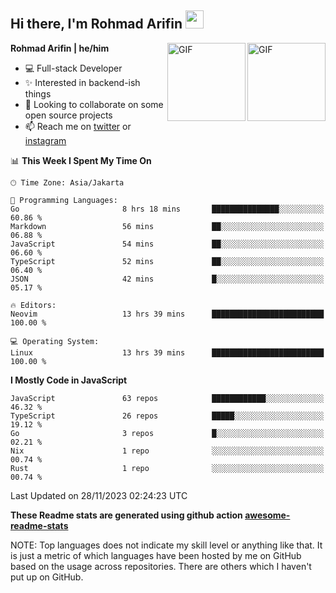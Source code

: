 ## Hi there, I'm Rohmad Arifin <img src="https://github.com/TheDudeThatCode/TheDudeThatCode/blob/master/Assets/Hi.gif" width="29px">

<img align="right" alt="GIF" height="125px" src="https://i.giphy.com/media/LMt9638dO8dftAjtco/200.webp" />
<img align="right" alt="GIF" height="125px" src="https://media3.giphy.com/media/ln7z2eWriiQAllfVcn/200w.webp" />

**Rohmad Arifin | he/him**

- 💻 Full-stack Developer
- ✨ Interested in backend-ish things
- 👯 Looking to collaborate on some open source projects
- 📫 Reach me on [twitter](https://twitter.com/arifinoid) or [instagram](https://instagram.com/arifinoid)

<!--
**arifinoid/arifinoid** is a ✨ _special_ ✨ repository because its `README.md` (this file) appears on your GitHub profile.

Here are some ideas to get you started:

- 🔭 I’m currently working on ...
- 🌱 I’m currently learning ...
- 👯 I’m looking to collaborate on ...
- 🤔 I’m looking for help with ...
- 💬 Ask me about ...
- 📫 How to reach me: ...
- 😄 Pronouns: ...
- ⚡ Fun fact: ...
-->

<!--START_SECTION:waka-->
📊 **This Week I Spent My Time On** 

```text
🕑︎ Time Zone: Asia/Jakarta

💬 Programming Languages: 
Go                       8 hrs 18 mins       ███████████████░░░░░░░░░░   60.86 % 
Markdown                 56 mins             ██░░░░░░░░░░░░░░░░░░░░░░░   06.88 % 
JavaScript               54 mins             ██░░░░░░░░░░░░░░░░░░░░░░░   06.60 % 
TypeScript               52 mins             ██░░░░░░░░░░░░░░░░░░░░░░░   06.40 % 
JSON                     42 mins             █░░░░░░░░░░░░░░░░░░░░░░░░   05.17 % 

🔥 Editors: 
Neovim                   13 hrs 39 mins      █████████████████████████   100.00 % 

💻 Operating System: 
Linux                    13 hrs 39 mins      █████████████████████████   100.00 % 
```

**I Mostly Code in JavaScript** 

```text
JavaScript               63 repos            ████████████░░░░░░░░░░░░░   46.32 % 
TypeScript               26 repos            █████░░░░░░░░░░░░░░░░░░░░   19.12 % 
Go                       3 repos             █░░░░░░░░░░░░░░░░░░░░░░░░   02.21 % 
Nix                      1 repo              ░░░░░░░░░░░░░░░░░░░░░░░░░   00.74 % 
Rust                     1 repo              ░░░░░░░░░░░░░░░░░░░░░░░░░   00.74 % 
```




 Last Updated on 28/11/2023 02:24:23 UTC
<!--END_SECTION:waka-->

**These Readme stats are generated using github action [awesome-readme-stats](https://github.com/anmol098/waka-readme-stats)**

NOTE: Top languages does not indicate my skill level or anything like that. It is just a metric of which languages have been hosted by me on GitHub based on the usage across repositories. There are others which I haven't put up on GitHub.

